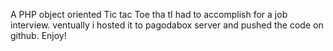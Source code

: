A PHP object oriented Tic tac Toe tha tI had to accomplish for a job interview. ventually i hosted it to pagodabox server and pushed the code on github.
Enjoy!  